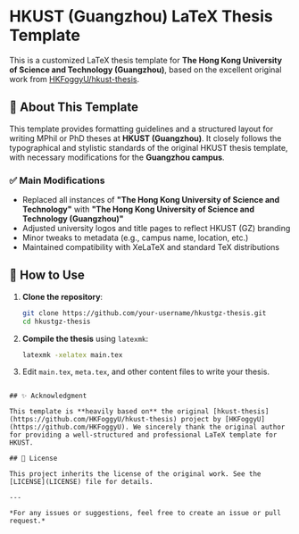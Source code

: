 
# HKUST (Guangzhou) LaTeX Thesis Template

This is a customized LaTeX thesis template for **The Hong Kong University of Science and Technology (Guangzhou)**, based on the excellent original work from [HKFoggyU/hkust-thesis](https://github.com/HKFoggyU/hkust-thesis).

## 📌 About This Template

This template provides formatting guidelines and a structured layout for writing MPhil or PhD theses at **HKUST (Guangzhou)**. It closely follows the typographical and stylistic standards of the original HKUST thesis template, with necessary modifications for the **Guangzhou campus**.

### ✅ Main Modifications

- Replaced all instances of **"The Hong Kong University of Science and Technology"** with **"The Hong Kong University of Science and Technology (Guangzhou)"**
- Adjusted university logos and title pages to reflect HKUST (GZ) branding
- Minor tweaks to metadata (e.g., campus name, location, etc.)
- Maintained compatibility with XeLaTeX and standard TeX distributions

## 📖 How to Use

1. **Clone the repository**:
   ```bash
   git clone https://github.com/your-username/hkustgz-thesis.git
   cd hkustgz-thesis
   ```

2. **Compile the thesis** using `latexmk`:
   ```bash
   latexmk -xelatex main.tex
   ```

3. Edit `main.tex`, `meta.tex`, and other content files to write your thesis.


```

## ✨ Acknowledgment

This template is **heavily based on** the original [hkust-thesis](https://github.com/HKFoggyU/hkust-thesis) project by [HKFoggyU](https://github.com/HKFoggyU). We sincerely thank the original author for providing a well-structured and professional LaTeX template for HKUST.

## 📄 License

This project inherits the license of the original work. See the [LICENSE](LICENSE) file for details.

---

*For any issues or suggestions, feel free to create an issue or pull request.*
